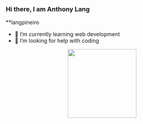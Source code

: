 ### Hi there, I am Anthony Lang


**langpineiro


- 🌱 I’m currently learning web development
- 🤔 I’m looking for help with coding

<div align="center">
  <a href="https://github.com/langpineiro/langpineiro">
  <img height="180em" src="https://github-readme-stats.vercel.app/api?username=langpineiro&show_icons=true&theme=dark&include_all_commits=true&count_private=true"/>
  <img height="180em" src="https://github-readme-stats.vercel.app/api/top-langs/?username=langpineiro&layout=compact&la
